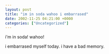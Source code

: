 ```yaml
---
layout: post
title: "im in soda wahoo i embarrased"
date: 2002-11-25 04:21:00 +0000
categories: ["Uncategorized"]
---
```


i'm in soda! wahoo!

i embarrased myself today. i have a bad memory.